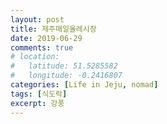 ```yaml
---
layout: post
title: 제주매일올레시장
date: 2019-06-29
comments: true
# location:
#   latitude: 51.5285582
#   longitude: -0.2416807
categories: [Life in Jeju, nomad]
tags: [식도락]
excerpt: 강풍
---
```

